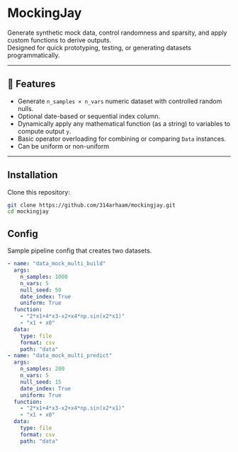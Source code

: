 # MockingJay

Generate synthetic mock data, control randomness and sparsity, and apply custom functions to derive outputs.  
Designed for quick prototyping, testing, or generating datasets programmatically.

---

## 🚀 Features

- Generate `n_samples × n_vars` numeric dataset with controlled random nulls.
- Optional date-based or sequential index column.
- Dynamically apply any mathematical function (as a string) to variables to compute output `y`.
- Basic operator overloading for combining or comparing `Data` instances.
- Can be uniform or non-uniform

---

## Installation

Clone this repository:

```bash
git clone https://github.com/314arhaam/mockingjay.git
cd mockingjay
```

## Config

Sample pipeline config that creates two datasets.

```yaml
- name: "data_mock_multi_build"
  args:
    n_samples: 1000
    n_vars: 5
    null_seed: 50
    date_index: True
    uniform: True
  function: 
    - "2*x1+4*x3-x2+x4*np.sin(x2*x1)"
    - "x1 + x0"
  data:
    type: file
    format: csv
    path: "data"
- name: "data_mock_multi_predict"
  args:
    n_samples: 200
    n_vars: 5
    null_seed: 15
    date_index: True
    uniform: True
  function: 
    - "2*x1+4*x3-x2+x4*np.sin(x2*x1)"
    - "x1 + x0"
  data:
    type: file
    format: csv
    path: "data"
```
